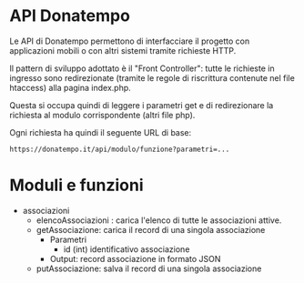 # API Donatempo

Le API di Donatempo permettono di interfacciare il progetto con applicazioni mobili o con altri sistemi tramite richieste HTTP.

Il pattern di sviluppo adottato è il "Front Controller": tutte le richieste in ingresso sono redirezionate (tramite le regole di riscrittura contenute nel file htaccess) alla pagina index.php.

Questa si occupa quindi di leggere i parametri get e di redirezionare la richiesta al modulo corrispondente (altri file php).

Ogni richiesta ha quindi il seguente URL di base:

```
https://donatempo.it/api/modulo/funzione?parametri=...
```


# Moduli e funzioni

* associazioni
    * elencoAssociazioni : carica l'elenco di tutte le associazioni attive.
    * getAssociazione: carica il record di una singola associazione
        * Parametri
            * id (int) identificativo associazione
        * Output: record associazione in formato JSON
    * putAssociazione: salva il record di una singola associazione